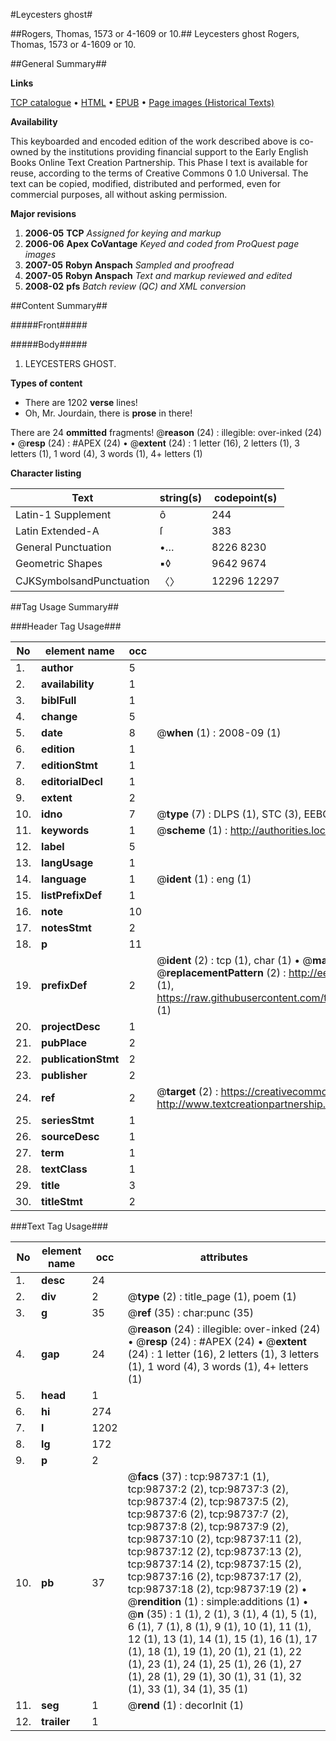 #Leycesters ghost#

##Rogers, Thomas, 1573 or 4-1609 or 10.##
Leycesters ghost
Rogers, Thomas, 1573 or 4-1609 or 10.

##General Summary##

**Links**

[TCP catalogue](http://www.ota.ox.ac.uk/tcp/)  • 
[HTML](http://tei.it.ox.ac.uk/tcp/Texts-HTML/free/A50/A50034.html)  • 
[EPUB](http://tei.it.ox.ac.uk/tcp/Texts-EPUB/free/A50/A50034.epub) • 
[Page images (Historical Texts)](https://data.historicaltexts.jisc.ac.uk/view?pubId=eebo-13280484e&pageId=eebo-13280484e-98737-1)

**Availability**

This keyboarded and encoded edition of the
	       work described above is co-owned by the institutions
	       providing financial support to the Early English Books
	       Online Text Creation Partnership. This Phase I text is
	       available for reuse, according to the terms of Creative
	       Commons 0 1.0 Universal. The text can be copied,
	       modified, distributed and performed, even for
	       commercial purposes, all without asking permission.

**Major revisions**

1. __2006-05__ __TCP__ *Assigned for keying and markup*
1. __2006-06__ __Apex CoVantage__ *Keyed and coded from ProQuest page images*
1. __2007-05__ __Robyn Anspach__ *Sampled and proofread*
1. __2007-05__ __Robyn Anspach__ *Text and markup reviewed and edited*
1. __2008-02__ __pfs__ *Batch review (QC) and XML conversion*

##Content Summary##

#####Front#####

#####Body#####

1. LEYCESTERS GHOST.

**Types of content**

  * There are 1202 **verse** lines!
  * Oh, Mr. Jourdain, there is **prose** in there!

There are 24 **ommitted** fragments! 
 @__reason__ (24) : illegible: over-inked (24)  •  @__resp__ (24) : #APEX (24)  •  @__extent__ (24) : 1 letter (16), 2 letters (1), 3 letters (1), 1 word (4), 3 words (1), 4+ letters (1)

**Character listing**


|Text|string(s)|codepoint(s)|
|---|---|---|
|Latin-1 Supplement|ô|244|
|Latin Extended-A|ſ|383|
|General Punctuation|•…|8226 8230|
|Geometric Shapes|▪◊|9642 9674|
|CJKSymbolsandPunctuation|〈〉|12296 12297|

##Tag Usage Summary##

###Header Tag Usage###

|No|element name|occ|attributes|
|---|---|---|---|
|1.|__author__|5||
|2.|__availability__|1||
|3.|__biblFull__|1||
|4.|__change__|5||
|5.|__date__|8| @__when__ (1) : 2008-09 (1)|
|6.|__edition__|1||
|7.|__editionStmt__|1||
|8.|__editorialDecl__|1||
|9.|__extent__|2||
|10.|__idno__|7| @__type__ (7) : DLPS (1), STC (3), EEBO-CITATION (1), OCLC (1), VID (1)|
|11.|__keywords__|1| @__scheme__ (1) : http://authorities.loc.gov/ (1)|
|12.|__label__|5||
|13.|__langUsage__|1||
|14.|__language__|1| @__ident__ (1) : eng (1)|
|15.|__listPrefixDef__|1||
|16.|__note__|10||
|17.|__notesStmt__|2||
|18.|__p__|11||
|19.|__prefixDef__|2| @__ident__ (2) : tcp (1), char (1)  •  @__matchPattern__ (2) : ([0-9\-]+):([0-9IVX]+) (1), (.+) (1)  •  @__replacementPattern__ (2) : http://eebo.chadwyck.com/downloadtiff?vid=$1&page=$2 (1), https://raw.githubusercontent.com/textcreationpartnership/Texts/master/tcpchars.xml#$1 (1)|
|20.|__projectDesc__|1||
|21.|__pubPlace__|2||
|22.|__publicationStmt__|2||
|23.|__publisher__|2||
|24.|__ref__|2| @__target__ (2) : https://creativecommons.org/publicdomain/zero/1.0/ (1), http://www.textcreationpartnership.org/docs/. (1)|
|25.|__seriesStmt__|1||
|26.|__sourceDesc__|1||
|27.|__term__|1||
|28.|__textClass__|1||
|29.|__title__|3||
|30.|__titleStmt__|2||


###Text Tag Usage###

|No|element name|occ|attributes|
|---|---|---|---|
|1.|__desc__|24||
|2.|__div__|2| @__type__ (2) : title_page (1), poem (1)|
|3.|__g__|35| @__ref__ (35) : char:punc (35)|
|4.|__gap__|24| @__reason__ (24) : illegible: over-inked (24)  •  @__resp__ (24) : #APEX (24)  •  @__extent__ (24) : 1 letter (16), 2 letters (1), 3 letters (1), 1 word (4), 3 words (1), 4+ letters (1)|
|5.|__head__|1||
|6.|__hi__|274||
|7.|__l__|1202||
|8.|__lg__|172||
|9.|__p__|2||
|10.|__pb__|37| @__facs__ (37) : tcp:98737:1 (1), tcp:98737:2 (2), tcp:98737:3 (2), tcp:98737:4 (2), tcp:98737:5 (2), tcp:98737:6 (2), tcp:98737:7 (2), tcp:98737:8 (2), tcp:98737:9 (2), tcp:98737:10 (2), tcp:98737:11 (2), tcp:98737:12 (2), tcp:98737:13 (2), tcp:98737:14 (2), tcp:98737:15 (2), tcp:98737:16 (2), tcp:98737:17 (2), tcp:98737:18 (2), tcp:98737:19 (2)  •  @__rendition__ (1) : simple:additions (1)  •  @__n__ (35) : 1 (1), 2 (1), 3 (1), 4 (1), 5 (1), 6 (1), 7 (1), 8 (1), 9 (1), 10 (1), 11 (1), 12 (1), 13 (1), 14 (1), 15 (1), 16 (1), 17 (1), 18 (1), 19 (1), 20 (1), 21 (1), 22 (1), 23 (1), 24 (1), 25 (1), 26 (1), 27 (1), 28 (1), 29 (1), 30 (1), 31 (1), 32 (1), 33 (1), 34 (1), 35 (1)|
|11.|__seg__|1| @__rend__ (1) : decorInit (1)|
|12.|__trailer__|1||
